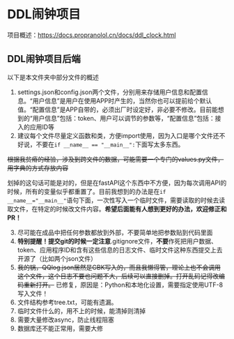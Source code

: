 # DDL闹钟项目

项目概述：https://docs.propranolol.cn/docs/ddl_clock.html

## DDL闹钟项目后端

以下是本文件夹中部分文件的概述

1. settings.json和config.json两个文件，分别用来存储用户信息和配置信息。“用户信息”是用户在使用APP时产生的，当然你也可以提前给个默认值。“配置信息”是APP自带的，必须出厂时设定好，非必要不修改。目前能想到的“用户信息”包括：token、用户可以调节的参数等，“配置信息”包括：接入的应用ID等
2. 建议每个文件尽量定义函数和类，方便import使用，因为入口是哪个文件还不好说，不要在`if __name__ == "__main__":`下面写太多东西。

~~根据我贫瘠的经验，涉及到跨文件的数据，可能需要一个专门的values.py文件，用字典的方式存放内容~~

划掉的这句话可能是对的，但是在fastAPI这个东西中不方便，因为每次调用API的时候，所有的变量似乎都重置了。目前我想到的办法是在`if __name__="__main__"`语句下面，一次性写入一个临时文件，需要读取的时候去读取文件，在特定的时候改文件内容。**希望后面能有人想到更好的办法，欢迎修正和PR！**

3. 尽可能在成品中把任何参数都放到外部，不要简单地把参数贴到代码里面
4. **特别提醒！**提交git的时候**一定注意**.gitignore文件，**不要**作死把用户数据、token、应用程序ID和含有这些信息的日志文件、临时文件这种东西提交上去开源了（比如两个json文件）
5. ~~我的锅，QQlog.json居然是GBK写入的，而且我懒得管，理论上也不会调用这个文件，这个日志不要也问题不大，后续可以直接删掉。打开乱码记得改编码重新打开。~~ 已修复，原因是：Python和本地化设置，需要指定使用UTF-8写入文件！
6. 文件结构参考tree.txt，可能有遗漏。
7. 临时文件什么的，用不上的时候，能清掉则清掉
8. 需要大量修改async，防止线程阻塞
9. 数据库还不能正常用，需要大修
